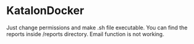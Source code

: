 # KatalonDocker

Just change permissions and make .sh file executable. 
You can find the reports inside /reports directory.
Email function is not working.
